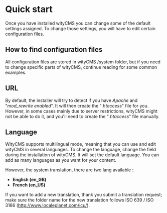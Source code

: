 # Quick start

Once you have installed wityCMS you can change some of the default settings assigned. To change those settings, you will have to edit certain configuration files.

## How to find configuration files

All configuration files are stored in wityCMS /system folder, but if you need to change specific parts of wityCMS, continue reading for some common examples.

## URL 

By default, the installer will try to detect if you have *Apache* and "*mod_rewrite enabled*". It will then create the "*.htaccess*" file for you. However, in some cases mainly due to server restrictions, wityCMS might not be able to do it, and you'll need to create the "*.htaccess*" file manually.

## Language

WityCMS supports multilingual mode, meaning that you can use and edit  wityCMS in several languages. To change the language, change the field during the installation of wityCMS. It will set the default language. You can add as many languages as you want for your content.

However, the system translation, there are two lang available :

* **English (en_GB)**
* **French (en_US)**

If you want to add a new translation, thank you submit a translation request; make sure the folder name for the new translation follows ISO 639 / ISO 3166 (http://www.localeplanet.com/icu/).
